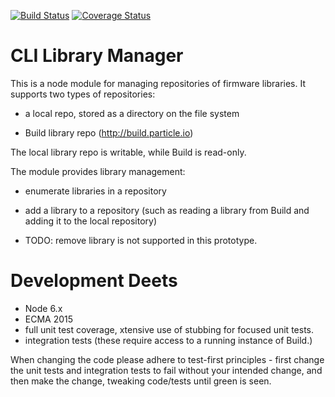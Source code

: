 [![Build Status](https://travis-ci.org/spark/cli-library-manager.svg?branch=master)](https://travis-ci.org/spark/cli-library-manager)
[![Coverage Status](https://coveralls.io/repos/github/spark/cli-library-manager/badge.svg?branch=master)](https://coveralls.io/github/spark/cli-library-manager?branch=master)

# CLI Library Manager

This is a node module for managing repositories of firmware libraries. It supports two types of repositories:

- a local repo, stored as a directory on the file system

- Build library repo (http://build.particle.io)

The local library repo is writable, while Build is read-only.

The module provides library management:

- enumerate libraries in a repository

- add a library to a repository (such as reading a library from Build and adding it to the local repository)

- TODO: remove library is not supported in this prototype.


# Development Deets

- Node 6.x
- ECMA 2015
- full unit test coverage, xtensive use of stubbing for focused unit tests.
- integration tests (these require access to a running instance of Build.)

When changing the code please adhere to test-first principles - first change the unit tests and integration tests to
fail without your intended change, and then make the change, tweaking code/tests until green is seen.



